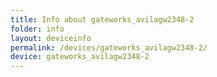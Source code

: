 ```yaml
---
title: Info about gateworks_avilagw2348-2
folder: info
layout: deviceinfo
permalink: /devices/gateworks_avilagw2348-2/
device: gateworks_avilagw2348-2
---
```

